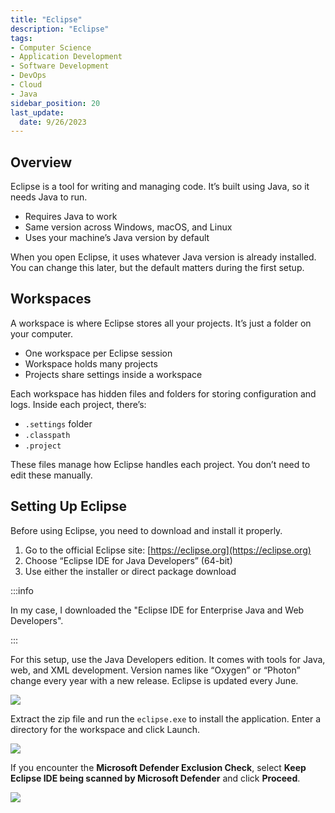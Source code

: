 ```yaml
---
title: "Eclipse"
description: "Eclipse"
tags: 
- Computer Science
- Application Development
- Software Development
- DevOps
- Cloud
- Java
sidebar_position: 20
last_update:
  date: 9/26/2023
---
```




## Overview

Eclipse is a tool for writing and managing code. It’s built using Java, so it needs Java to run.

- Requires Java to work
- Same version across Windows, macOS, and Linux
- Uses your machine’s Java version by default

When you open Eclipse, it uses whatever Java version is already installed. You can change this later, but the default matters during the first setup.


## Workspaces 

A workspace is where Eclipse stores all your projects. It’s just a folder on your computer.

- One workspace per Eclipse session
- Workspace holds many projects
- Projects share settings inside a workspace

Each workspace has hidden files and folders for storing configuration and logs. Inside each project, there’s:

- `.settings` folder 
- `.classpath`
- `.project`

These files manage how Eclipse handles each project. You don’t need to edit these manually.


## Setting Up Eclipse

Before using Eclipse, you need to download and install it properly.

1. Go to the official Eclipse site: [https://eclipse.org](https://eclipse.org)
2. Choose “Eclipse IDE for Java Developers” (64-bit)
3. Use either the installer or direct package download

:::info 

In my case, I downloaded the "Eclipse IDE for Enterprise Java and Web Developers".

:::


For this setup, use the Java Developers edition. It comes with tools for Java, web, and XML development. Version names like “Oxygen” or “Photon” change every year with a new release. Eclipse is updated every June.

<div class="img-center"> 

![](/img/docs/Screenshot-2025-05-05-204050.png)

</div>

Extract the zip file and run the `eclipse.exe` to install the application. Enter a  directory for the workspace and click Launch. 

<div class="img-center"> 

![](/img/docs/Screenshot-2025-05-05-205047.png)

</div>

If you encounter the **Microsoft Defender Exclusion Check**, select **Keep Eclipse IDE being scanned by Microsoft Defender** and click **Proceed**.

<div class="img-center"> 

![](/img/docs/Screenshot-2025-05-05-205148.png)

</div>